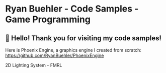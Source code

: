 # Ryan Buehler - Code Samples - Game Programming

## 👋 Hello! Thank you for visiting my code samples!

Here is Phoenix Engine, a graphics engine I created from scratch: https://github.com/RyanBuehler/PhoenixEngine

2D Lighting System - FMRL



<link to resume> 
